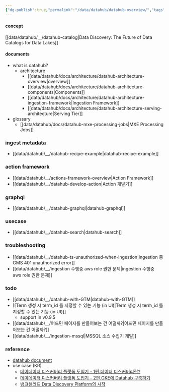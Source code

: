 ```yaml
---
{"dg-publish":true,"permalink":"/data/datahub/datahub-overview/","tags":["overview","datahub"],"dgHomeLink":true,"dgShowBacklinks":true,"dgShowLocalGraph":true,"dgEnableSearch":true,"dgLinkPreview":true,"dgShowTags":true,"noteIcon":""}
---
```




#### concept


[[data/datahub/__/datahub-catalog\|Data Discovery: The Future of Data Catalogs for Data Lakes]]

#### documents


- what is datahub?
	- architecture
		- [[data/datahub/docs/architecture/datahub-architecture-overview\|overview]]
		- [[data/datahub/docs/architecture/datahub-architecture-components\|Components]]
		- [[data/datahub/docs/architecture/datahub-architecture-ingestion-framework\|Ingestion Framework]]
		- [[data/datahub/docs/architecture/datahub-architecture-serving-architecture\|Serving Tier]]
- glossary
	- [[data/datahub/docs/datahub-mxe-processing-jobs\|MXE Processing Jobs]]

### ingest metadata


- [[data/datahub/__/datahub-recipe-example\|datahub-recipe-example]]

### action framework


- [[data/datahub/__/actions-framework-overview\|Action Framework]]
- [[data/datahub/__/datahub-develop-action\|Action 개발기]]

### graphql


- [[data/datahub/__/datahub-graphql\|datahub-graphql]]

### usecase


- [[data/datahub/__/datahub-search\|datahub-search]]

### troubleshooting


- [[data/datahub/__/datahub-ts-unauthorized-when-ingestion\|ingestion 중 GMS 401 unauthorized error]]
- [[data/datahub/__/ingestion 수행중 aws role 권한 문제\|ingestion 수행중 aws role 권한 문제]]

### todo


- [[data/datahub/__/datahub-with-GTM\|datahub-with-GTM]]
- [[Term 생성 시 term_id 를 지정할 수 있는 기능 (in UI)\|Term 생성 시 term_id 를 지정할 수 있는 기능 (in UI)]]
	- support in v0.9.5
- [[data/datahub/__/어드민 페이지를 만들어보는 건 어떨까?\|어드민 페이지를 만들어보는 건 어떨까?]]
- [[data/datahub/__/ingestion-mssql\|MSSQL 소스 수집기 개발]]

### reference


- [datahub document](https://datahubproject.io/docs/)
- use case (KR)
	- [데이데이터 디스커버리 플랫폼 도입기 - 1편.데이터 디스커버리란?](https://tech.socarcorp.kr/data/2022/02/25/data-discovery-platform-01.html)
	- [데이데이터 디스커버리 플랫폼 도입기 - 2편.GKE에 Datahub 구축하기](https://tech.socarcorp.kr/data/2022/03/16/metdata-platform-02.html)
	- [뱅크샐러드 Data Discovery Platform의 시작](https://blog.banksalad.com/tech/the-starting-of-datadiscoveryplatform-era-in-banksalad/)
